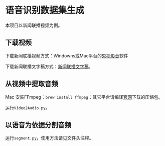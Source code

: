 # 语音识别数据集生成

本项目以新闻联播视频为例。

## 下载视频

下载新闻联播视频方式：Windowns或Mac平台的[央视影音](http://app.cctv.com/appkhdxz/pc/index.shtml)软件

下载新闻联播文字稿方式：[新闻联播文字稿](www.xwlbo.com)。

## 从视频中提取音频

Mac 安装FFmpeg：`brew install ffmpeg`；其它平台请编译[官网](http://www.ffmpeg.org/download.html)下载的压缩包。

运行`Video2Audio.py`。

## 以语音为依据分割音频

运行`segment.py`，使用方法请见文件头注释。

